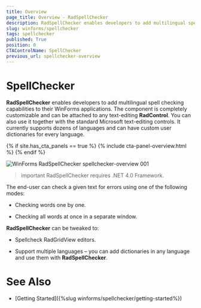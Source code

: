 ```yaml
---
title: Overview
page_title: Overview - RadSpellChecker
description: RadSpellChecker enables developers to add multilingual spell checking capabilities to their WinForms applications.
slug: winforms/spellchecker
tags: spellchecker
published: True
position: 0
CTAControlName: SpellChecker
previous_url: spellchecker-overview
---
```


# SpellChecker

**RadSpellChecker** enables developers to add multilingual spell checking capabilities to their WinForms applications. The component is completely customizable and can be attached to any text-editing **RadControl**. You can also use it together with the standard Microsoft text-editing controls. It currently supports dozens of languages and can have custom user dictionaries for every language.

{% if site.has_cta_panels == true %}
{% include cta-panel-overview.html %}
{% endif %}

![WinForms RadSpellChecker spellchecker-overview 001](images/spellchecker-overview001.png)

>important RadSpellChecker requires .NET 4.0 Framework.
>

The end-user can check a given text for errors using one of the following modes:

* Checking words one by one.

* Checking all words at once in a separate window.

**RadSpellChecker** can be tweaked to:

* Spellcheck RadGridView editors.
          

* Support multiple languages – you can add dictionaries in any language and use them with **RadSpellChecker**.
          
# See Also

* [Getting Started]({%slug winforms/spellchecker/getting-started%})	
